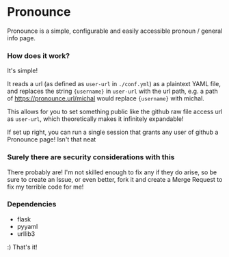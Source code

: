 # Pronounce

Pronounce is a simple, configurable and easily accessible pronoun / general info page.

### How does it work?

It's simple!

It reads a url (as defined as `user-url` in `./conf.yml`) as a plaintext YAML file, and replaces the string `{username}`
in `user-url` with the url path, e.g. a path of https://pronounce.url/michal would replace `{username}` with michal.

This allows for you to set something public like the github raw file access url as `user-url`, which theoretically makes
it infinitely expandable!

If set up right, you can run a single session that grants any user of github a Pronounce page! Isn't that neat

### Surely there are security considerations with this

There probably are! I'm not skilled enough to fix any if they do arise, so be sure to create an Issue, or even better,
fork it and create a Merge Request to fix my terrible code for me!

### Dependencies

- flask
- pyyaml
- urllib3

:) That's it!
